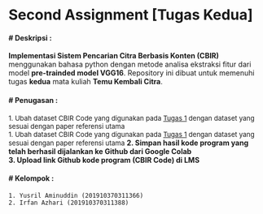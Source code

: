# Second Assignment [Tugas Kedua]
#### **# Deskripsi** :

**Implementasi Sistem Pencarian Citra Berbasis Konten (CBIR)** menggunakan bahasa python dengan metode analisa ekstraksi fitur dari model **pre-trainded model VGG16**. Repository ini dibuat untuk memenuhi tugas **kedua** mata kuliah **Temu Kembali Citra**.

#### **# Penugasan** :

<font size="2">1. Ubah dataset CBIR Code yang digunakan pada [Tugas 1](https://github.com/rasvanjaya21/content-based-image-retrieval/tree/first-assignment) dengan dataset yang sesuai dengan paper referensi utama</font></br>
<font size="2">1. Ubah dataset CBIR Code yang digunakan pada [Tugas 1](https://github.com/rasvanjaya21/content-based-image-retrieval/tree/first-assignment) dengan dataset yang sesuai dengan paper referensi utama</font>
**2. Simpan hasil kode program yang telah berhasil dijalankan ke Github dari Google Colab**</br>
**3. Upload link Github kode program (CBIR Code) di LMS**

#### **# Kelompok** :

```1. Yusril Aminuddin (201910370311366)```  
```2. Irfan Azhari (201910370311388)```  